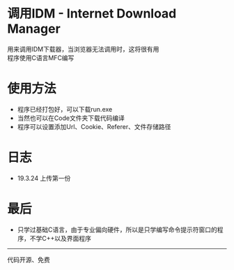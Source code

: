 # 调用IDM - Internet Download Manager
用来调用IDM下载器，当浏览器无法调用时，这将很有用  
程序使用C语言MFC编写  
# 使用方法  
* 程序已经打包好，可以下载run.exe  
* 当然也可以在Code文件夹下载代码编译  
* 程序可以设置添加Url、Cookie、Referer、文件存储路径  
# 日志
* 19.3.24 上传第一份
  
# 最后  
* 只学过基础C语言，由于专业偏向硬件，所以是只学编写命令提示符窗口的程序，不学C++以及界面程序  
---
代码开源、免费  
